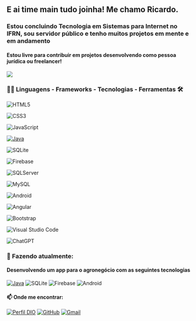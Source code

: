 ## E ai time main tudo joinha! Me chamo Ricardo.

### Estou concluindo Tecnologia em Sistemas para Internet no IFRN, sou servidor público e tenho muitos projetos em mente e em andamento
#### Estou livre para contribuir em projetos desenvolvendo como pessoa jurídica ou freelancer! 

<a href="https://visitorbadge.io/status?path=https%3A%2F%2Fgithub.com%2Farthurgalanti"><img src="https://api.visitorbadge.io/api/combined?path=https%3A%2F%2Fgithub.com%2FRicvidal&label=Visitantes%20(HOJE%2FTotal)&labelColor=%235b187e&countColor=%235b187e&labelStyle=upper" /></a>

<div style="width: max-content;">

### 👨‍💻 Linguagens - Frameworks - Tecnologias - Ferramentas  🛠



![HTML5](https://img.shields.io/badge/HTML5-E34F26?style=for-the-badge&logo=html5&logoColor=white)

![CSS3](https://img.shields.io/badge/CSS3-1572B6?style=for-the-badge&logo=css3&logoColor=white)

![JavaScript](https://img.shields.io/badge/JavaScript-%23EFD81D?style=flat-square&labelColor=%23414141&logo=javascript&logoColor=white)

[![Java](https://img.shields.io/badge/Java-8%2B-blue.svg)](https://www.java.com/)


![SQLite](https://img.shields.io/badge/SQLite-000?style=for-the-badge&logo=sqlite&logoColor=07405E)

![Firebase](https://img.shields.io/badge/Firebase-000?style=for-the-badge&logo=firebase&logoColor=ffca28)

![SQLServer](https://img.shields.io/badge/SQLServer-%23DB2A20.svg?style=flat-square&labelColor=%23414141&logo=microsoftsqlserver&logoColor=white)

![MySQL](https://img.shields.io/badge/MySQL-005C84?style=for-the-badge&logo=mysql&logoColor=white)
</div>

![Android](https://img.shields.io/badge/Android-3DDC84?style=for-the-badge&logo=android&logoColor=white)

![Angular](https://img.shields.io/badge/Angular-DD0031?style=for-the-badge&logo=angular&logoColor=white)

![Bootstrap](https://img.shields.io/badge/Bootstrap-563D7C?style=for-the-badge&logo=bootstrap&logoColor=white)</div>


![Visual Studio Code](https://img.shields.io/badge/Visual%20Studio%20Code-%232D9EEA?style=flat-square&labelColor=%23414141&logo=visual-studio-code&logoColor=white)

![ChatGPT](https://img.shields.io/badge/ChatGPT-%231A9A7A?style=flat-square&labelColor=%23414141&logo=openai&logoColor=white)</div>
</div></div>

### 🌱 Fazendo atualmente:
#### Desenvolvendo um app para o agronegócio com as seguintes tecnologias

[![Java](https://img.shields.io/badge/Java-8%2B-blue.svg)](https://www.java.com/)
![SQLite](https://img.shields.io/badge/SQLite-000?style=for-the-badge&logo=sqlite&logoColor=07405E)
![Firebase](https://img.shields.io/badge/Firebase-000?style=for-the-badge&logo=firebase&logoColor=ffca28)
![Android](https://img.shields.io/badge/Android-3DDC84?style=for-the-badge&logo=android&logoColor=white)

#### 📫 Onde me encontrar:

[![Perfil DIO](https://img.shields.io/badge/-Meu%20Perfil%20na%20DIO-30A3DC?style=for-the-badge)](https://www.dio.me/users/ricardoqvidal)
[![GitHub](https://img.shields.io/badge/GitHub-100000?style=for-the-badge&logo=github&logoColor=white)](https://github.com/Ricvidal)
[![Gmail](https://img.shields.io/badge/Gmail-333333?style=for-the-badge&logo=gmail&logoColor=red)]()
</div>
